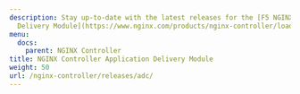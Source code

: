 ```yaml
---
description: Stay up-to-date with the latest releases for the [F5 NGINX Controller Application
  Delivery Module](https://www.nginx.com/products/nginx-controller/load-balancer-application-delivery/).
menu:
  docs:
    parent: NGINX Controller
title: NGINX Controller Application Delivery Module
weight: 50
url: /nginx-controller/releases/adc/
---
```

